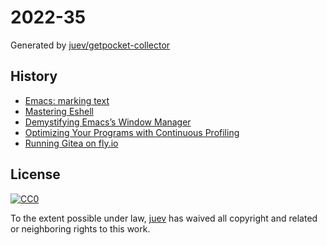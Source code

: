 # 2022-35

Generated by [juev/getpocket-collector](https://github.com/juev/getpocket-collector)

## History

- [Emacs: marking text](https://amitp.blogspot.com/2022/08/emacs-marking-text.html)
- [Mastering Eshell](https://masteringemacs.org/article/complete-guide-mastering-eshell)
- [Demystifying Emacs’s Window Manager](https://masteringemacs.org/article/demystifying-emacs-window-manager)
- [Optimizing Your Programs with Continuous Profiling](https://polarsignals.com/blog/posts/2022/08/30/optimizing-with-continuous-profiling)
- [Running Gitea on fly.io](https://blog.gitea.io/2022/04/running-gitea-on-fly.io)

## License

[![CC0](https://mirrors.creativecommons.org/presskit/buttons/88x31/svg/cc-zero.svg)](https://creativecommons.org/publicdomain/zero/1.0/)

To the extent possible under law, [juev](https://github.com/juev) has waived all copyright and related or neighboring rights to this work.
